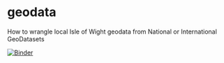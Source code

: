 # geodata
How to wrangle local Isle of Wight geodata from National or International GeoDatasets

[![Binder](https://mybinder.org/badge_logo.svg)](https://mybinder.org/v2/gh/isleofdata/geodata/master?filepath=notebooks)
